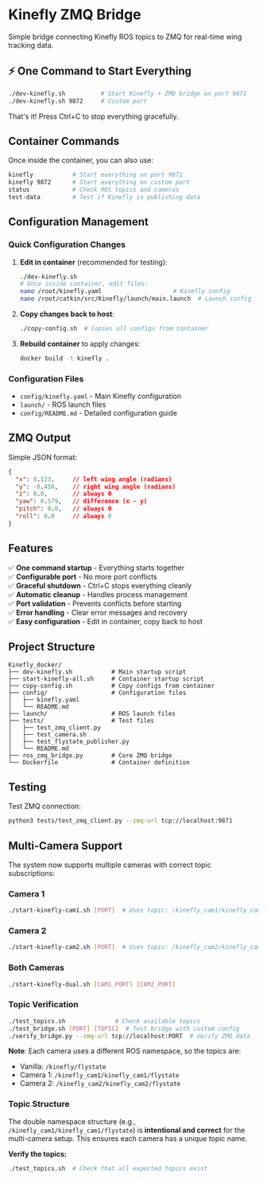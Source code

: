 # Kinefly ZMQ Bridge

Simple bridge connecting Kinefly ROS topics to ZMQ for real-time wing tracking data.

## ⚡ One Command to Start Everything

```bash
./dev-kinefly.sh          # Start Kinefly + ZMQ bridge on port 9871
./dev-kinefly.sh 9872     # Custom port
```

That's it! Press Ctrl+C to stop everything gracefully.

## Container Commands

Once inside the container, you can also use:
```bash
kinefly           # Start everything on port 9871
kinefly 9872      # Start everything on custom port
status            # Check ROS topics and cameras  
test-data         # Test if Kinefly is publishing data
```

## Configuration Management

### Quick Configuration Changes
1. **Edit in container** (recommended for testing):
   ```bash
   ./dev-kinefly.sh
   # Once inside container, edit files:
   nano /root/kinefly.yaml                    # Kinefly config
   nano /root/catkin/src/Kinefly/launch/main.launch  # Launch config
   ```

2. **Copy changes back to host**:
   ```bash
   ./copy-config.sh  # Copies all configs from container
   ```

3. **Rebuild container** to apply changes:
   ```bash
   docker build -t kinefly .
   ```

### Configuration Files
- `config/kinefly.yaml` - Main Kinefly configuration
- `launch/` - ROS launch files
- `config/README.md` - Detailed configuration guide

## ZMQ Output

Simple JSON format:
```json
{
  "x": 0.123,     // left wing angle (radians)
  "y": -0.456,    // right wing angle (radians) 
  "z": 0.0,       // always 0
  "yaw": 0.579,   // difference (x - y)
  "pitch": 0.0,   // always 0
  "roll": 0.0     // always 0
}
```

## Features

✅ **One command startup** - Everything starts together  
✅ **Configurable port** - No more port conflicts  
✅ **Graceful shutdown** - Ctrl+C stops everything cleanly  
✅ **Automatic cleanup** - Handles process management  
✅ **Port validation** - Prevents conflicts before starting  
✅ **Error handling** - Clear error messages and recovery  
✅ **Easy configuration** - Edit in container, copy back to host

## Project Structure

```
Kinefly_docker/
├── dev-kinefly.sh           # Main startup script
├── start-kinefly-all.sh     # Container startup script
├── copy-config.sh           # Copy configs from container
├── config/                  # Configuration files
│   ├── kinefly.yaml
│   └── README.md
├── launch/                  # ROS launch files
├── tests/                   # Test files
│   ├── test_zmq_client.py
│   ├── test_camera.sh
│   ├── test_flystate_publisher.py
│   └── README.md
├── ros_zmq_bridge.py        # Core ZMQ bridge
└── Dockerfile               # Container definition
```

## Testing

Test ZMQ connection:
```bash
python3 tests/test_zmq_client.py --zmq-url tcp://localhost:9871
```

## Multi-Camera Support

The system now supports multiple cameras with correct topic subscriptions:

### Camera 1
```bash
./start-kinefly-cam1.sh [PORT]  # Uses topic: /kinefly_cam1/kinefly_cam1/flystate
```

### Camera 2  
```bash
./start-kinefly-cam2.sh [PORT]  # Uses topic: /kinefly_cam2/kinefly_cam2/flystate
```

### Both Cameras
```bash
./start-kinefly-dual.sh [CAM1_PORT] [CAM2_PORT]
```

### Topic Verification
```bash
./test_topics.sh              # Check available topics
./test_bridge.sh [PORT] [TOPIC]  # Test bridge with custom config
./verify_bridge.py --zmq-url tcp://localhost:PORT  # Verify ZMQ data
```

**Note**: Each camera uses a different ROS namespace, so the topics are:
- Vanilla: `/kinefly/flystate`
- Camera 1: `/kinefly_cam1/kinefly_cam1/flystate` 
- Camera 2: `/kinefly_cam2/kinefly_cam2/flystate`

### Topic Structure

The double namespace structure (e.g., `/kinefly_cam1/kinefly_cam1/flystate`) is **intentional and correct** for the multi-camera setup. This ensures each camera has a unique topic name.

**Verify the topics:**
```bash
./test_topics.sh  # Check that all expected topics exist
```